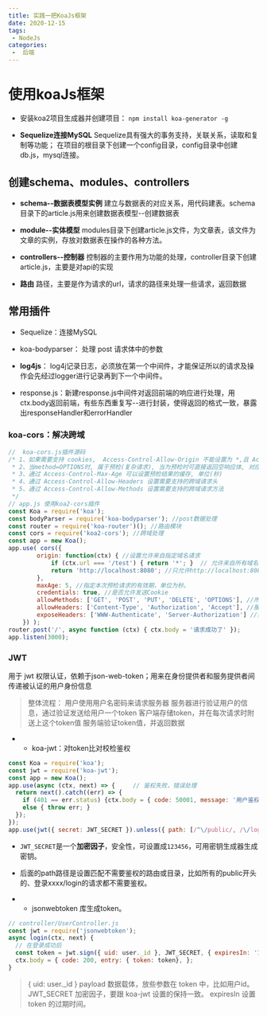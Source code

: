 ```yaml
---
title: 实践一把KoaJs框架
date: 2020-12-15
tags:
 - NodeJs
categories:
 -  后端
---
```


#  **使用koaJs框架**

- 安装koa2项目生成器并创建项目： `npm install koa-generator -g`

- **Sequelize连接MySQL**
Sequelize具有强大的事务支持，关联关系，读取和复制等功能；
在项目的根目录下创建一个config目录，config目录中创建db.js，mysql连接。


## 创建schema、modules、controllers


- **schema--数据表模型实例**
建立与数据表的对应关系，用代码建表。schema目录下的article.js用来创建数据表模型--创建数据表 

- **module--实体模型**
modules目录下创建article.js文件，为文章表，该文件为文章的实例，存放对数据表在操作的各种方法。

- **controllers--控制器**
控制器的主要作用为功能的处理，controller目录下创建article.js，主要是对api的实现

-  **路由** 
 路径，主要是作为请求的url，请求的路径来处理一些请求，返回数据

##   **常用插件**

- Sequelize：连接MySQL
- koa-bodyparser： 处理 post 请求体中的参数 

- **log4js**： log4j记录日志，必须放在第一个中间件，才能保证所以的请求及操作会先经过logger进行记录再到下一个中间件。

- response.js：新建response.js中间件对返回前端的响应进行处理，用 ctx.body返回前端，有些东西重复写--进行封装，使得返回的格式一致，暴露出responseHandler和errorHandler

###  koa-cors：解决跨域

```js
//  koa-cors.js插件源码
/* 1、如果需要支持 cookies,  Access-Control-Allow-Origin 不能设置为 *,且 Access-Control-Allow-Credentials 需要为 true (注意前端请求需要设置 withCredentials = true)
 * 2、当method=OPTIONS时, 属于预检(复杂请求), 当为预检时可直接返回空响应体, 对应的http状态码为204
 * 3、通过 Access-Control-Max-Age 可以设置预检结果的缓存, 单位(秒)
 * 4、通过 Access-Control-Allow-Headers 设置需要支持的跨域请求头
 * 5、通过 Access-Control-Allow-Methods 设置需要支持的跨域请求方法
 */
// app.js 使用koa2-cors插件
const Koa = require('koa');
const bodyParser = require('koa-bodyparser'); //post数据处理
const router = require('koa-router')(); //路由模块
const cors = require('koa2-cors'); //跨域处理
const app = new Koa();
app.use( cors({
        origin: function(ctx) { //设置允许来自指定域名请求
            if (ctx.url === '/test') { return '*'; }  // 允许来自所有域名请求 
            return 'http://localhost:8080'; //只允许http://localhost:8080这个域名的请求
        },
        maxAge: 5, //指定本次预检请求的有效期，单位为秒。
        credentials: true, //是否允许发送Cookie
        allowMethods: ['GET', 'POST', 'PUT', 'DELETE', 'OPTIONS'], //所允许的HTTP请求方法
        allowHeaders: ['Content-Type', 'Authorization', 'Accept'], //服务器支持的head字段
        exposeHeaders: ['WWW-Authenticate', 'Server-Authorization'] //获取其他自定义字段
    }) );
router.post('/', async function (ctx) { ctx.body = '请求成功了' });
app.listen(3000);
```

### **JWT**

用于 jwt 权限认证，依赖于json-web-token；用来在身份提供者和服务提供者间传递被认证的用户身份信息

>整体流程：
用户使用用户名密码来请求服务器
服务器进行验证用户的信息，通过验证发送给用户一个token
客户端存储token，并在每次请求时附送上这个token值
服务端验证token值，并返回数据

*   *   koa-jwt：对token比对校检鉴权

```js
const Koa = require('koa');
const jwt = require('koa-jwt');
const app = new Koa();
app.use(async (ctx, next) => {     // 鉴权失败，错误处理
  return next().catch((err) => {
    if (401 == err.status) {ctx.body = { code: 50001, message: '用户鉴权失败' }; } 
    else { throw err; }
  });
});
app.use(jwt({ secret: JWT_SECRET }).unless({ path: [/^\/public/, /\/login/] }));
```

*   `JWT_SECRET`是一个**加密因子**，安全性，可设置成`123456`，可用密钥生成器生成密钥。
*   后面的path路径是设置匹配不需要鉴权的路由或目录，比如所有的public开头的、登录xxxx/login的请求都不需要鉴权。

*  *  jsonwebtoken 库生成token。

```js
// controller/UserController.js
const jwt = require('jsonwebtoken');
async login(ctx, next) {
  // 在登录成功后
  const token = jwt.sign({ uid: user._id }, JWT_SECRET, { expiresIn: '15d' });
  ctx.body = { code: 200, entry: { token: token}, };
}
```

>{ uid: user._id }  payload 数据载体，放些参数在 token 中，比如用户id。
JWT_SECRET 加密因子，要跟 koa-jwt 设置的保持一致。
expiresIn 设置 token 的过期时间。







